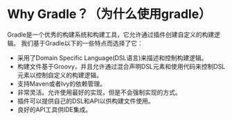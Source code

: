 # Why Gradle？（为什么使用gradle）
Gradle是一个优秀的构建系统和构建工具，它允许通过插件创建自定义的构建逻辑。
我们基于Gradle以下的一些特点而选择了它：

* 采用了Domain Specific Language(DSL语言)来描述和控制构建逻辑。
* 构建文件基于Groovy，并且允许通过混合声明DSL元素和使用代码来控制DSL元素以控制自定义的构建逻辑。
* 支持Maven或者Ivy的依赖管理。
* 非常灵活。允许使用最好的实现，但是不会强制实现的方式。
* 插件可以提供自己的DSL和API以供构建文件使用。
* 良好的API工具供IDE集成。

